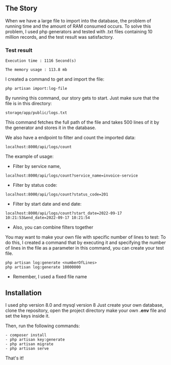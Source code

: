 ## The Story

When we have a large file to import 
into the database, the problem of running time and 
the amount of RAM consumed occurs. To solve this problem,
I used php generators and tested with .txt files 
containing 10 million records, and the test 
result was satisfactory.

### Test result

```
Execution time : 1116 Second(s) 

The memory usage : 113.8 mb

```


I created a command to get and import the file:

```
php artisan import:log-file
```   
By running this command, our story gets to start. Just make sure that the file is in this directory:
````
storage/app/public/logs.txt
````   
This command fetches the full path of the file and takes 500 lines of it by the generator and stores it in the database.

We also have a endpoint to filter and count the imported data:
````
localhost:8000/api/logs/count
````
The example of usage:
- Filter by service name,
````
localhost:8000/api/logs/count?service_name=invoice-service
````

- Filter by status code:
````
localhost:8000/api/logs/count?status_code=201
````

- Filter by start date and end date:
````
localhost:8000/api/logs/count?start_date=2022-09-17 10:21:53&end_date=2022-09-17 10:21:54
````

- Also, you can combine filters together


You may want to make your own file with specific number of lines to test:
To do this, I created a command that by executing it and specifying the number of lines in the file as a parameter in this command, you can create your test file.
```
php artisan log:generate <numberOfLines>
php artisan log:generate 10000000

```

- Remember, I used a fixed file name 

## Installation
I used php version 8.0 and mysql version 8
Just create your own database, clone the repository, open the project directory make your own **.env** file and set the keys inside it.

Then, run the following commands:
```
- composer install
- php artisan key:generate
- php artisan migrate
- php artisan serve
```
That's it!
